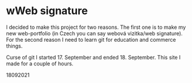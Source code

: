 # wWeb signature

I decided to make this project for two reasons. The first one is to make my new web-portfolio (in Czech you can say webová vizitka/web signature). For the second reason I need to learn git for education and commerce things.

Curse of git I started 17. September and ended 18. September. 
This site I made for a couple of hours.

18092021
